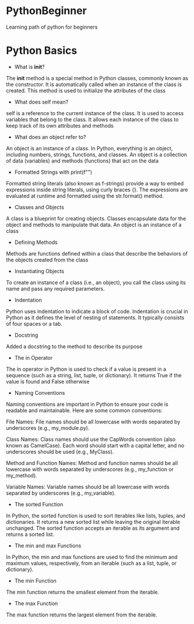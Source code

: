 # PythonBeginner
Learning path of python for beginners

# Python Basics

* What is __init__?
 
The __init__ method is a special method in Python classes, commonly known as the constructor. It is automatically called when an instance of the class is created. This method is used to initialize the attributes of the class

* What does self mean?
  
self is a reference to the current instance of the class. It is used to access variables that belong to the class. It allows each instance of the class to keep track of its own attributes and methods

* What does an object refer to?
  
An object is an instance of a class. In Python, everything is an object, including numbers, strings, functions, and classes. An object is a collection of data (variables) and methods (functions) that act on the data

* Formatted Strings with print(f"")

 Formatted string literals (also known as f-strings) provide a way to embed expressions inside string literals, using curly braces {}. The expressions are evaluated at runtime and formatted using the str.format() method.

 * Classes and Objects

 A class is a blueprint for creating objects. Classes encapsulate data for the object and methods to manipulate that data. An object is an instance of a class  

* Defining Methods

Methods are functions defined within a class that describe the behaviors of the objects created from the class

* Instantiating Objects

To create an instance of a class (i.e., an object), you call the class using its name and pass any required parameters.  

* Indentation
  
Python uses indentation to indicate a block of code. Indentation is crucial in Python as it defines the level of nesting of statements. It typically consists of four spaces or a tab.

* Docstring

Added a docstring to the method to describe its purpose

* The in Operator

The in operator in Python is used to check if a value is present in a sequence (such as a string, list, tuple, or dictionary). It returns True if the value is found and False otherwise  
* Naming Conventions
  
Naming conventions are important in Python to ensure your code is readable and maintainable. Here are some common conventions:

File Names: File names should be all lowercase with words separated by underscores (e.g., my_module.py).

Class Names: Class names should use the CapWords convention (also known as CamelCase). 
Each word should start with a capital letter, and no underscores should be used (e.g., MyClass).

Method and Function Names: Method and function names should be all lowercase with words separated by underscores (e.g., my_function or my_method).

Variable Names: Variable names should be all lowercase with words separated by underscores (e.g., my_variable).

* The sorted Function

In Python, the sorted function is used to sort iterables like lists, tuples, and dictionaries. It returns a new sorted list while leaving the original iterable unchanged. The sorted function accepts an iterable as its argument and returns a sorted list.

* The min and max Functions

In Python, the min and max functions are used to find the minimum and maximum values, respectively, from an iterable (such as a list, tuple, or dictionary).

* The min Function

The min function returns the smallest element from the iterable.

* The max Function

The max function returns the largest element from the iterable.
